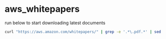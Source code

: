 # aws_whitepapers

run below to start downloading latest documents

```bash
curl "https://aws.amazon.com/whitepapers/" | grep -e '.*\.pdf.*' | sed -e 's/.*href="\(.*\)\.pdf.*/http:\1.pdf/g' | sort | uniq | xargs wget 
```
